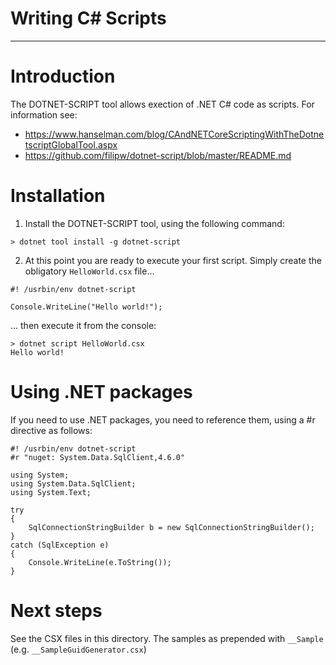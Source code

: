 # Writing C# Scripts
---

# Introduction
The DOTNET-SCRIPT tool allows exection of .NET C# code as scripts.
For information see:
* https://www.hanselman.com/blog/CAndNETCoreScriptingWithTheDotnetscriptGlobalTool.aspx
* https://github.com/filipw/dotnet-script/blob/master/README.md

# Installation
1. Install the DOTNET-SCRIPT tool, using the following command:
```
> dotnet tool install -g dotnet-script
```

2. At this point you are ready to execute your first script. Simply create the obligatory 
`HelloWorld.csx` file...
```
#! /usrbin/env dotnet-script

Console.WriteLine("Hello world!");
```

... then execute it from the console:
```
> dotnet script HelloWorld.csx
Hello world!
```

# Using .NET packages
If you need to use .NET packages, you need to reference them, using a #r directive as follows:
```
#! /usrbin/env dotnet-script
#r "nuget: System.Data.SqlClient,4.6.0"

using System;
using System.Data.SqlClient;
using System.Text;

try
{
    SqlConnectionStringBuilder b = new SqlConnectionStringBuilder();
}
catch (SqlException e)
{
    Console.WriteLine(e.ToString());
}
```

# Next steps
See the CSX files in this directory. The samples as prepended with `__Sample` (e.g. `__SampleGuidGenerator.csx`)

